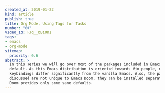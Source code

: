 ```yaml
---
created_at: 2019-01-22
kind: article
publish: true
title: Org Mode, Using Tags for Tasks
number: "00"
video_id: FJq__bBi0nI
tags:
- emacs 
- org-mode 
sitemap:
  priority: 0.6
abstract: >
  In this series we will go over most of the packages included in Emacs Doom by
  default. As this Emacs distribution is oriented towards Vim people, most of the
  keybindings differ significantly from the vanilla Emacs. Also, the packages
  discussed are not unique to Emacs Doom, they can be installed separately; Emacs
  Doom provides only some sane defaults.
---
```

